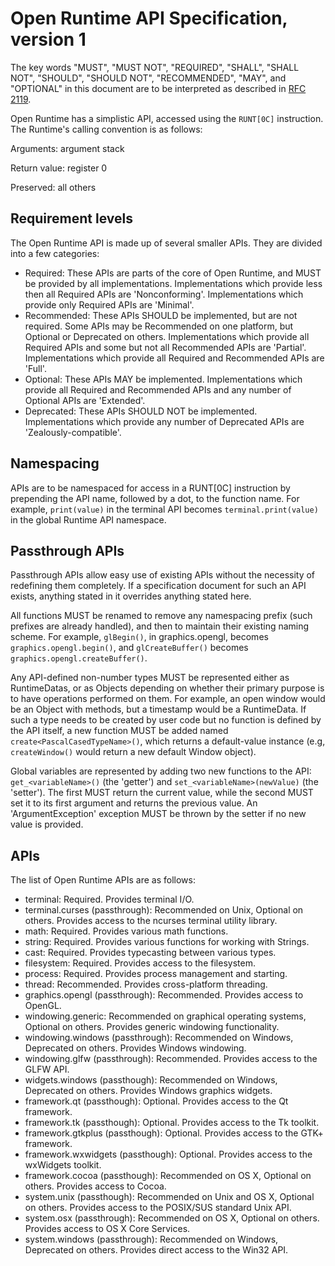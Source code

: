 Open Runtime API Specification, version 1
=========================================
The key words "MUST", "MUST NOT", "REQUIRED", "SHALL", "SHALL NOT", "SHOULD", "SHOULD NOT", "RECOMMENDED", "MAY", and "OPTIONAL" in this document are to be interpreted as described in [RFC 2119](http://www.ietf.org/rfc/rfc2119.txt).

Open Runtime has a simplistic API, accessed using the `RUNT[0C]` instruction. The Runtime's calling convention is as follows:

Arguments: argument stack

Return value: register 0

Preserved: all others

Requirement levels
------------------

The Open Runtime API is made up of several smaller APIs. They are divided into a few categories:

 * Required: These APIs are parts of the core of Open Runtime, and MUST be provided by all implementations. Implementations which provide less then all Required APIs are 'Nonconforming'. Implementations which provide only Required APIs are 'Minimal'.
 * Recommended: These APIs SHOULD be implemented, but are not required. Some APIs may be Recommended on one platform, but Optional or Deprecated on others. Implementations which provide all Required APIs and some but not all Recommended APIs are 'Partial'. Implementations which provide all Required and Recommended APIs are 'Full'.
 * Optional: These APIs MAY be implemented. Implementations which provide all Required and Recommended APIs and any number of Optional APIs are 'Extended'.
 * Deprecated: These APIs SHOULD NOT be implemented. Implementations which provide any number of Deprecated APIs are 'Zealously-compatible'.

Namespacing
-----------

APIs are to be namespaced for access in a RUNT[0C] instruction by prepending the API name, followed by a dot, to the function name. For example, `print(value)` in the terminal API becomes `terminal.print(value)` in the global Runtime API namespace.

Passthrough APIs
----------------

Passthrough APIs allow easy use of existing APIs without the necessity of redefining them completely. If a specification document for such an API exists, anything stated in it overrides anything stated here.

All functions MUST be renamed to remove any namespacing prefix (such prefixes are already handled), and then to maintain their existing naming scheme. For example, `glBegin()`, in graphics.opengl, becomes `graphics.opengl.begin()`, and `glCreateBuffer()` becomes `graphics.opengl.createBuffer()`.

Any API-defined non-number types MUST be represented either as RuntimeDatas, or as Objects depending on whether their primary purpose is to have operations performed on them. For example, an open window would be an Object with methods, but a timestamp would be a RuntimeData. If such a type needs to be created by user code but no function is defined by the API itself, a new function MUST be added named `create<PascalCasedTypeName>()`, which returns a default-value instance (e.g, `createWindow()` would return a new default Window object).

Global variables are represented by adding two new functions to the API: `get_<variableName>()` (the 'getter') and `set_<variableName>(newValue)` (the 'setter'). The first MUST return the current value, while the second MUST set it to its first argument and returns the previous value. An 'ArgumentException' exception MUST be thrown by the setter if no new value is provided.

APIs
----

The list of Open Runtime APIs are as follows:

 * terminal: Required. Provides terminal I/O.
 * terminal.curses (passthrough): Recommended on Unix, Optional on others. Provides access to the ncurses terminal utility library.
 * math: Required. Provides various math functions.
 * string: Required. Provides various functions for working with Strings.
 * cast: Required. Provides typecasting between various types.
 * filesystem: Required. Provides access to the filesystem.
 * process: Required. Provides process management and starting.
 * thread: Recommended. Provides cross-platform threading.
 * graphics.opengl (passthrough): Recommended. Provides access to OpenGL.
 * windowing.generic: Recommended on graphical operating systems, Optional on others. Provides generic windowing functionality.
 * windowing.windows (passthrough): Recommended on Windows, Deprecated on others. Provides Windows windowing.
 * windowing.glfw (passthrough): Recommended. Provides access to the GLFW API.
 * widgets.windows (passthough): Recommended on Windows, Deprecated on others. Provides Windows graphics widgets.
 * framework.qt (passthough): Optional. Provides access to the Qt framework.
 * framework.tk (passthough): Optional. Provides access to the Tk toolkit.
 * framework.gtkplus (passthough): Optional. Provides access to the GTK+ framework.
 * framework.wxwidgets (passthough): Optional. Provides access to the wxWidgets toolkit.
 * framework.cocoa (passthough): Recommended on OS X, Optional on others. Provides access to Cocoa.
 * system.unix (passthough): Recommended on Unix and OS X, Optional on others. Provides access to the POSIX/SUS standard Unix API.
 * system.osx (passthrough): Recommended on OS X, Optional on others. Provides access to OS X Core Services.
 * system.windows (passthrough): Recommended on Windows, Deprecated on others. Provides direct access to the Win32 API.
